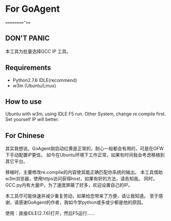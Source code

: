 For GoAgent
===========
```
========^==
```
## DON'T PANIC ##
本工具为批量选择GCC IP 工具。

## Requirements ##
* Python2.7.6 IDLE(recommend)
* w3m (Ubuntu/Linux)

## How to use ##
Ubuntu with w3m, using IDLE F5 run.
Other System, change re.compile first.
Set yourself IP will better.

## For Chinese ##
其实我想说，GoAgent刚启动红黄是正常的，耐心一般都会有用的，可是在GFW下手动配置IP更佳。
如今在Ubuntu环境下工作正常，如果有时间我会考虑移植到其它平台。

移植时，主要修改re.compile的内容使其能正确匹配你系统的输出。
本工具借助w3m浏览器，使用https访问获得host，如果有好的方法，请告知我。
同时，GCC.py内有大量IP，为了速度屏蔽了好多，欢迎设置自己的IP。

本工具尽可能快速并减少重复劳动，如果给您带来了方便，请让我知道。
至于感谢，请感谢GoAgent的作者，我如今学python或多或少都是他的原因。

使用：直接IDLE(2.7.6)打开，然后F5运行……
